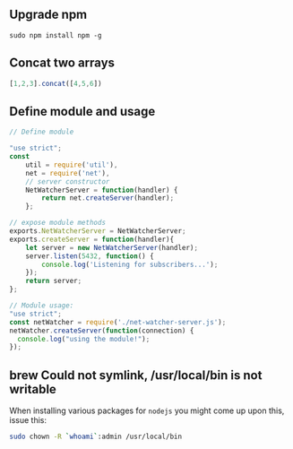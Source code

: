 ## Upgrade npm

`sudo npm install npm -g`

## Concat two arrays

```javascript
[1,2,3].concat([4,5,6])
```

## Define module and usage

```javascript
// Define module

"use strict";
const
    util = require('util'),
    net = require('net'),
    // server constructor
    NetWatcherServer = function(handler) {
        return net.createServer(handler);
    };

// expose module methods
exports.NetWatcherServer = NetWatcherServer;
exports.createServer = function(handler){
    let server = new NetWatcherServer(handler);
    server.listen(5432, function() {
        console.log('Listening for subscribers...');
    });
    return server;
};

// Module usage:
"use strict";
const netWatcher = require('./net-watcher-server.js');
netWatcher.createServer(function(connection) {
  console.log("using the module!");
});

```
## brew Could not symlink, /usr/local/bin is not writable

When installing various packages for `nodejs` you might come up upon this, issue this:

```bash
sudo chown -R `whoami`:admin /usr/local/bin
```
